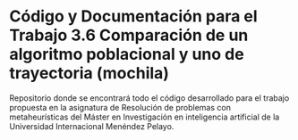 # Código y Documentación para el Trabajo 3.6 Comparación de un algoritmo poblacional y uno de trayectoria (mochila)

Repositorio donde se encontrará todo el código desarrollado para el trabajo propuesta en la asignatura de Resolución de problemas con metaheurísticas del Máster en Investigación en inteligencia artificial de la Universidad Internacional Menéndez Pelayo.
